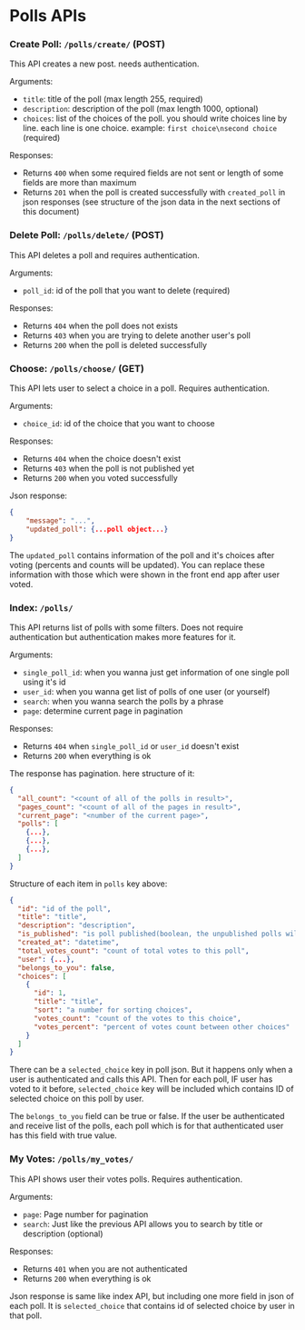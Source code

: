 # Polls APIs

### Create Poll: `/polls/create/` (POST)
This API creates a new post. needs authentication.

Arguments:
- `title`: title of the poll (max length 255, required)
- `description`: description of the poll (max length 1000, optional)
- `choices`: list of the choices of the poll. you should write choices line by line. each line is one choice. example: `first choice\nsecond choice` (required)

Responses:
- Returns `400` when some required fields are not sent or length of some fields are more than maximum
- Returns `201` when the poll is created successfully with `created_poll` in json responses (see structure of the json data in the next sections of this document)

### Delete Poll: `/polls/delete/` (POST)
This API deletes a poll and requires authentication.

Arguments:
- `poll_id`: id of the poll that you want to delete (required)

Responses:
- Returns `404` when the poll does not exists
- Returns `403` when you are trying to delete another user's poll
- Returns `200` when the poll is deleted successfully

### Choose: `/polls/choose/` (GET)
This API lets user to select a choice in a poll.
Requires authentication.

Arguments:
- `choice_id`: id of the choice that you want to choose

Responses:
- Returns `404` when the choice doesn't exist
- Returns `403` when the poll is not published yet
- Returns `200` when you voted successfully

Json response:

```json
{
	"message": "...",
	"updated_poll": {...poll object...}
}
```

The `updated_poll` contains information of the poll and it's choices after voting (percents and counts will be updated).
You can replace these information with those which were shown in the front end app after user voted.

### Index: `/polls/`
This API returns list of polls with some filters.
Does not require authentication but authentication makes more features for it.

Arguments:
- `single_poll_id`: when you wanna just get information of one single poll using it's id
- `user_id`: when you wanna get list of polls of one user (or yourself)
- `search`: when you wanna search the polls by a phrase
- `page`: determine current page in pagination

Responses:
- Returns `404` when `single_poll_id` or `user_id` doesn't exist
- Returns `200` when everything is ok

The response has pagination. here structure of it:

```json
{
  "all_count": "<count of all of the polls in result>",
  "pages_count": "<count of all of the pages in result>",
  "current_page": "<number of the current page>",
  "polls": [
    {...},
    {...},
    {...},
  ]
}
```

Structure of each item in `polls` key above:

```json
{
  "id": "id of the poll",
  "title": "title",
  "description": "description",
  "is_published": "is poll published(boolean, the unpublished polls will be showed to only owner of them)",
  "created_at": "datetime",
  "total_votes_count": "count of total votes to this poll",
  "user": {...},
  "belongs_to_you": false,
  "choices": [
    {
      "id": 1,
      "title": "title",
      "sort": "a number for sorting choices",
      "votes_count": "count of the votes to this choice",
      "votes_percent": "percent of votes count between other choices"
    }
  ]
}
```

There can be a `selected_choice` key in poll json. But it happens only when a user is authenticated and calls this API.
Then for each poll, IF user has voted to it before, `selected_choice` key will be included which contains ID of selected choice on this poll by user.

The `belongs_to_you` field can be true or false. If the user be authenticated and receive list of the polls, each poll which is for that authenticated user has this field with true value.

### My Votes: `/polls/my_votes/`
This API shows user their votes polls.
Requires authentication.

Arguments:
- `page`: Page number for pagination
- `search`: Just like the previous API allows you to search by title or description (optional)

Responses:
- Returns `401` when you are not authenticated
- Returns `200` when everything is ok

Json response is same like index API, but including one more field in json of each poll.
It is `selected_choice` that contains id of selected choice by user in that poll.
